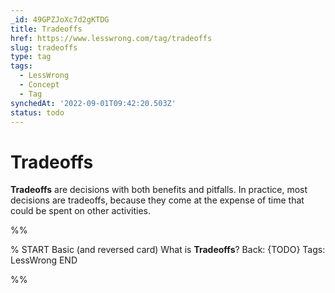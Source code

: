 ```yaml
---
_id: 49GPZJoXc7d2gKTDG
title: Tradeoffs
href: https://www.lesswrong.com/tag/tradeoffs
slug: tradeoffs
type: tag
tags:
  - LessWrong
  - Concept
  - Tag
synchedAt: '2022-09-01T09:42:20.503Z'
status: todo
---
```


# Tradeoffs

**Tradeoffs** are decisions with both benefits and pitfalls. In practice, most decisions are tradeoffs, because they come at the expense of time that could be spent on other activities.


%%

% START
Basic (and reversed card)
What is **Tradeoffs**?
Back: {TODO}
Tags: LessWrong
END
<!--ID: 1663156962765-->


%%
	

